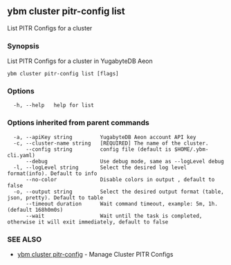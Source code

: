 ## ybm cluster pitr-config list

List PITR Configs for a cluster

### Synopsis

List PITR Configs for a cluster in YugabyteDB Aeon

```
ybm cluster pitr-config list [flags]
```

### Options

```
  -h, --help   help for list
```

### Options inherited from parent commands

```
  -a, --apiKey string         YugabyteDB Aeon account API key
  -c, --cluster-name string   [REQUIRED] The name of the cluster.
      --config string         config file (default is $HOME/.ybm-cli.yaml)
      --debug                 Use debug mode, same as --logLevel debug
  -l, --logLevel string       Select the desired log level format(info). Default to info
      --no-color              Disable colors in output , default to false
  -o, --output string         Select the desired output format (table, json, pretty). Default to table
      --timeout duration      Wait command timeout, example: 5m, 1h. (default 168h0m0s)
      --wait                  Wait until the task is completed, otherwise it will exit immediately, default to false
```

### SEE ALSO

* [ybm cluster pitr-config](ybm_cluster_pitr-config.md)	 - Manage Cluster PITR Configs


